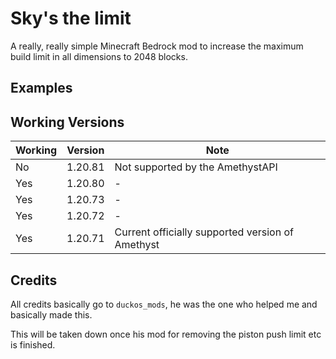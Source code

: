 # Sky's the limit

A really, really simple Minecraft Bedrock mod to increase the 
maximum build limit in all dimensions to 2048 blocks.

## Examples


## Working Versions
| Working | Version | Note                                             |
|---------|---------|--------------------------------------------------|
| No      | 1.20.81 | Not supported by the AmethystAPI                 |
| Yes     | 1.20.80 | -                                                |
| Yes     | 1.20.73 | -                                                |
| Yes     | 1.20.72 | -                                                |
| Yes     | 1.20.71 | Current officially supported version of Amethyst |

## Credits
All credits basically go to `duckos_mods`,
he was the one who helped me and basically made this.

This will be taken down once his mod for
removing the piston push limit etc is finished.